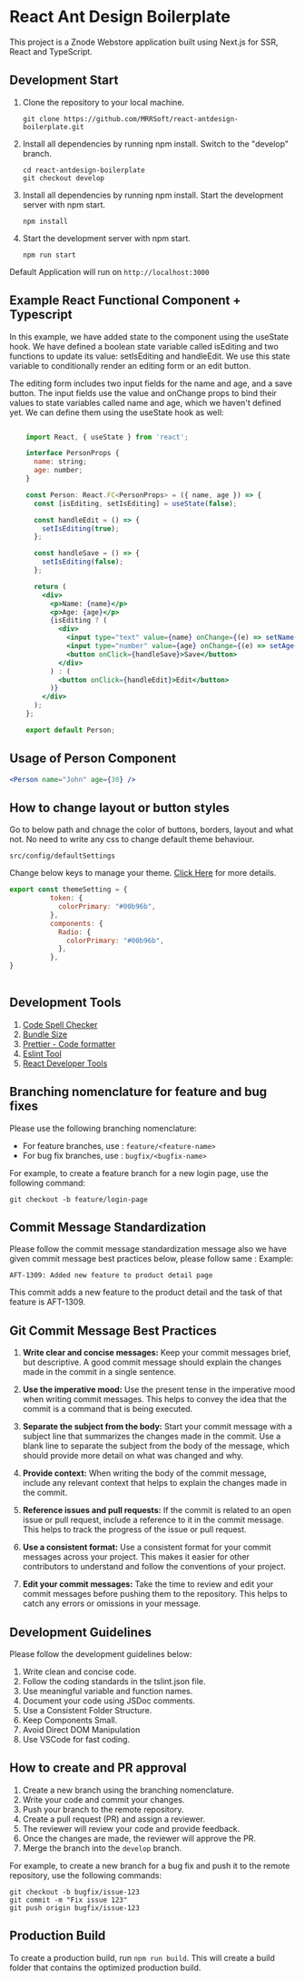 # React Ant Design Boilerplate
This project is a Znode Webstore application built using Next.js for SSR, React and TypeScript.

## Development Start
1. Clone the repository to your local machine.
    ```
    git clone https://github.com/MRRSoft/react-antdesign-boilerplate.git
    ```
2. Install all dependencies by running npm install.
    Switch to the "develop" branch.
    ```
    cd react-antdesign-boilerplate
    git checkout develop
    ```
3. Install all dependencies by running npm install.
    Start the development server with npm start.
    ```
    npm install
    ```
4. Start the development server with npm start.
    ```
    npm run start
    ```
Default Application will run on ```http://localhost:3000```

## Example React Functional Component + Typescript 

In this example, we have added state to the component using the useState hook. We have defined a boolean state variable called isEditing and two functions to update its value: setIsEditing and handleEdit. We use this state variable to conditionally render an editing form or an edit button.

The editing form includes two input fields for the name and age, and a save button. The input fields use the value and onChange props to bind their values to state variables called name and age, which we haven't defined yet. We can define them using the useState hook as well:

```jsx

    import React, { useState } from 'react';

    interface PersonProps {
      name: string;
      age: number;
    }

    const Person: React.FC<PersonProps> = ({ name, age }) => {
      const [isEditing, setIsEditing] = useState(false);

      const handleEdit = () => {
        setIsEditing(true);
      };

      const handleSave = () => {
        setIsEditing(false);
      };

      return (
        <div>
          <p>Name: {name}</p>
          <p>Age: {age}</p>
          {isEditing ? (
            <div>
              <input type="text" value={name} onChange={(e) => setName(e.target.value)} />
              <input type="number" value={age} onChange={(e) => setAge(parseInt(e.target.value))} />
              <button onClick={handleSave}>Save</button>
            </div>
          ) : (
            <button onClick={handleEdit}>Edit</button>
          )}
        </div>
      );
    };

    export default Person;
```    

## Usage of Person Component 

```jsx
<Person name="John" age={30} />

```
    
## How to change layout or button styles

Go to below path and chnage the color of buttons, borders, layout and what not. No need to write any css to change default theme behaviour. 

``` src/config/defaultSettings ``` 

Change below keys to manage your theme. [Click Here](https://ant.design/docs/react/customize-theme) for more details.

```jsx
export const themeSetting = {
          token: {
            colorPrimary: "#00b96b",
          },
          components: {
            Radio: {
              colorPrimary: "#00b96b",
            },
          },
}
        


```
   

## Development Tools 
1. [Code Spell Checker](https://marketplace.visualstudio.com/items?itemName=streetsidesoftware.code-spell-checker)
2. [Bundle Size](https://marketplace.visualstudio.com/items?itemName=ambar.bundle-size)
3. [Prettier - Code formatter](https://marketplace.visualstudio.com/items?itemName=esbenp.prettier-vscode)
4.  [Eslint Tool](https://marketplace.visualstudio.com/items?itemName=dbaeumer.vscode-eslint)
5. [React Developer Tools](https://chrome.google.com/webstore/detail/react-developer-tools/fmkadmapgofadopljbjfkapdkoienihi?hl=en)

## Branching nomenclature for feature and bug fixes

Please use the following branching nomenclature:

- For feature branches, use : 
    ```feature/<feature-name>```
- For bug fix branches, use : 
    ```bugfix/<bugfix-name>```

For example, to create a feature branch for a new login page, use the following command:

    git checkout -b feature/login-page
    
## Commit Message Standardization
Please follow the commit message standardization message also we have given commit message best practices below, please follow same :
Example:

    AFT-1309: Added new feature to product detail page
   


This commit adds a new feature to the product detail and the task of that feature is AFT-1309.

## Git Commit Message Best Practices

1. **Write clear and concise messages:** Keep your commit messages brief, but descriptive. A good commit message should explain the changes made in the commit in a single sentence.

2. **Use the imperative mood:** Use the present tense in the imperative mood when writing commit messages. This helps to convey the idea that the commit is a command that is being executed.

3. **Separate the subject from the body:** Start your commit message with a subject line that summarizes the changes made in the commit. Use a blank line to separate the subject from the body of the message, which should provide more detail on what was changed and why.

4. **Provide context:** When writing the body of the commit message, include any relevant context that helps to explain the changes made in the commit.

5. **Reference issues and pull requests:** If the commit is related to an open issue or pull request, include a reference to it in the commit message. This helps to track the progress of the issue or pull request.

6. **Use a consistent format:** Use a consistent format for your commit messages across your project. This makes it easier for other contributors to understand and follow the conventions of your project.

7. **Edit your commit messages:** Take the time to review and edit your commit messages before pushing them to the repository. This helps to catch any errors or omissions in your message.

## Development Guidelines
Please follow the development guidelines below:

1. Write clean and concise code.
2. Follow the coding standards in the tslint.json file.
3. Use meaningful variable and function names.
4. Document your code using JSDoc comments.
5. Use a Consistent Folder Structure.
6. Keep Components Small.
7. Avoid Direct DOM Manipulation
8. Use VSCode for fast coding.

## How to create and PR approval
1. Create a new branch using the branching nomenclature.
2. Write your code and commit your changes.
3. Push your branch to the remote repository.
4. Create a pull request (PR) and assign a reviewer.
5. The reviewer will review your code and provide feedback.
6. Once the changes are made, the reviewer will approve the PR.
7. Merge the branch into the `develop` branch.

For example, to create a new branch for a bug fix and push it to the remote repository, use the following commands:

    git checkout -b bugfix/issue-123
    git commit -m "Fix issue 123"
    git push origin bugfix/issue-123


## Production Build
To create a production build, run ```npm run build```. This will create a build folder that contains the optimized production build.
